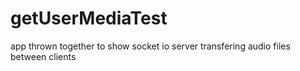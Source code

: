 # getUserMediaTest
app thrown together to show socket io server transfering audio files between clients
